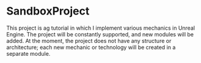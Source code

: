 # SandboxProject
This project is ag tutorial in which I implement various mechanics in Unreal Engine. The project will be constantly supported, and new modules will be added. At the moment, the project does not have any structure or architecture; each new mechanic or technology will be created in a separate module.

